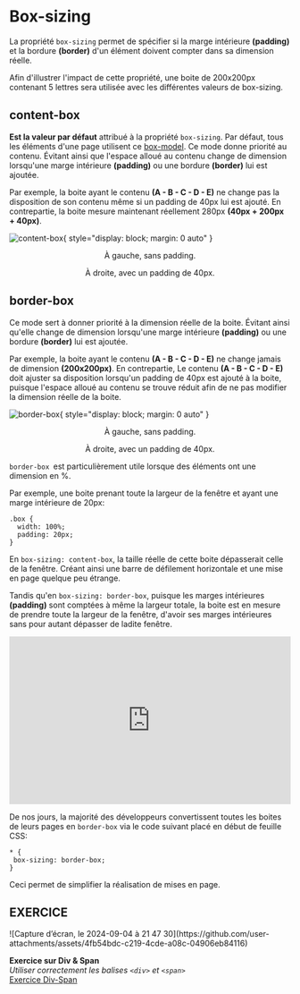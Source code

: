 # Box-sizing
La propriété `box-sizing` permet de spécifier si la marge intérieure **(padding)** et la bordure **(border)** d'un élément doivent compter dans sa dimension réelle.

Afin d'illustrer l'impact de cette propriété, une boite de 200x200px contenant 5 lettres sera utilisée avec les différentes valeurs de box-sizing.

## content-box

**Est la valeur par défaut** attribué à la propriété `box-sizing`. Par défaut, tous les éléments d'une page utilisent ce <u>box-model</u>. Ce mode donne priorité au contenu. Évitant ainsi que l'espace alloué au contenu change de dimension lorsqu'une marge intérieure **(padding)** ou une bordure **(border)** lui est ajoutée.

Par exemple, la boite ayant le contenu **(A - B - C - D - E)** ne change pas la disposition de son contenu même si un padding de 40px lui est ajouté. En contrepartie, la boite mesure maintenant réellement 280px **(40px + 200px + 40px)**.

![content-box](https://github.com/user-attachments/assets/25f0043c-c921-444a-b0d1-a322efaa2da9){ style="display: block; margin: 0 auto" }


<p style="text-align: center;">À gauche, sans padding.</p>
<p style="text-align: center;">À droite, avec un padding de 40px.</p>


## border-box

Ce mode sert à donner priorité à la dimension réelle de la boite. Évitant ainsi qu'elle change de dimension lorsqu'une marge intérieure **(padding)** ou une bordure **(border)** lui est ajoutée.

Par exemple, la boite ayant le contenu **(A - B - C - D - E)** ne change jamais de dimension **(200x200px)**. En contrepartie, Le contenu **(A - B - C - D - E)** doit ajuster sa disposition lorsqu'un padding de 40px est ajouté à la boite, puisque l'espace alloué au contenu se trouve réduit afin de ne pas modifier la dimension réelle de la boite.

![border-box](https://github.com/user-attachments/assets/dddb1870-f64d-4dbf-a30c-73f0252ba766){ style="display: block; margin: 0 auto" }

<p style="text-align: center;">À gauche, sans padding.</p>
<p style="text-align: center;">À droite, avec un padding de 40px.</p>

`border-box `est particulièrement utile lorsque des éléments ont une dimension en %.

Par exemple, une boite prenant toute la largeur de la fenêtre et ayant une marge intérieure de 20px:

```
.box {
  width: 100%;
  padding: 20px;
}
```
En `box-sizing: content-box`, la taille réelle de cette boite dépasserait celle de la fenêtre. Créant ainsi une barre de défilement horizontale et une mise en page quelque peu étrange.

Tandis qu'en `box-sizing: border-box`, puisque les marges intérieures **(padding)** sont comptées à même la largeur totale, la boite est en mesure de prendre toute la largeur de la fenêtre, d'avoir ses marges intérieures sans pour autant dépasser de ladite fenêtre.

<iframe height="300" style="width: 100%;" scrolling="no" title="Content-box vs Border-box" src="https://codepen.io/tim-momo/embed/mdjKKaQ?default-tab=html%2Cresult" frameborder="no" loading="lazy" allowtransparency="true" allowfullscreen="true">
  See the Pen <a href="https://codepen.io/tim-momo/pen/mdjKKaQ">
  Content-box vs Border-box</a> by TIM Montmorency (<a href="https://codepen.io/tim-momo">@tim-momo</a>)
  on <a href="https://codepen.io">CodePen</a>.
</iframe>

De nos jours, la majorité des développeurs convertissent toutes les boites de leurs pages en `border-box` via le code suivant placé en début de feuille CSS:

```
* {
 box-sizing: border-box;
}
```

Ceci permet de simplifier la réalisation de mises en page.







## EXERCICE

<div class="grid grid-auto" markdown>
![Capture d’écran, le 2024-09-04 à 21 47 30](https://github.com/user-attachments/assets/4fb54bdc-c219-4cde-a08c-04906eb84116)



  **Exercice sur Div & Span**<br>
  _Utiliser correctement les balises `<div>` et `<span>`_<br>
  [Exercice Div-Span](https://tim-montmorency.com/compendium/582-111%E2%80%93web1/exercices/div-span.html)
</div>
